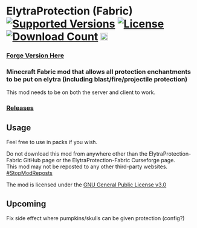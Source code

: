 <h1>ElytraProtection (Fabric)<br>
  <a href="https://www.curseforge.com/minecraft/mc-mods/elytraprotection-fabric"><img src="http://cf.way2muchnoise.eu/versions/%20For%20MC%20_elytraprotection-fabric_all(555-0C8E8E-fff-010101).svg" alt="Supported Versions"></a>
  <a href="https://github.com/PieKing1215/ElytraProtection-Fabric/blob/master/LICENSE.md"><img src="https://img.shields.io/github/license/PieKing1215/ElytraProtection-Fabric?style=flat&color=0C8E8E" alt="License"></a>
  <a href="https://www.curseforge.com/minecraft/mc-mods/elytraprotection-fabric"><img src="http://cf.way2muchnoise.eu/full_elytraprotection-fabric_downloads(E04E14-555-fff-010101-1C1C1C).svg" alt="Download Count"></a>
  <a href="https://ko-fi.com/X8X34Y6MZ"><img src="https://ko-fi.com/img/githubbutton_sm.svg" alt="Donate on ko-fi" height="20"></a>
</h1>

### [Forge Version Here](https://github.com/PieKing1215/ElytraProtection-Forge)

### Minecraft Fabric mod that allows all protection enchantments to be put on elytra (including blast/fire/projectile protection)

This mod needs to be on both the server and client to work.

### [Releases](https://github.com/PieKing1215/ElytraProtection-Fabric/releases)

## Usage

Feel free to use in packs if you wish.

Do not download this mod from anywhere other than the ElytraProtection-Fabric GitHub page or the ElytraProtection-Fabric Curseforge page.<br>
This mod may not be reposted to any other third-party websites.<br>
[#StopModReposts](https://stopmodreposts.org)

The mod is licensed under the [GNU General Public License v3.0](LICENSE.md)

## Upcoming
Fix side effect where pumpkins/skulls can be given protection (config?)
